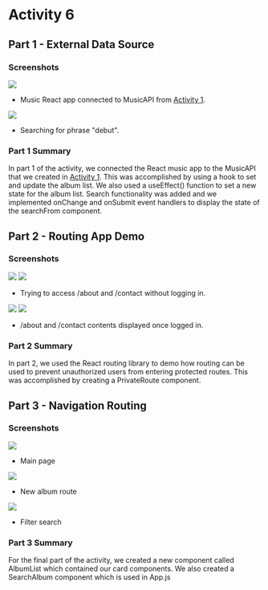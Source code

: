 # Activity 6
## Part 1 - External Data Source
### Screenshots
![](./screenshots/cst-391-activity6-1b.png)
- Music React app connected to MusicAPI from [Activity 1](../week1/MusicAPI/).

![](./screenshots/cst-391-activity6-1a.png)
- Searching for phrase "debut".

### Part 1 Summary
In part 1 of the activity, we connected the React music app to the MusicAPI that we created in [Activity 1](../week1/MusicAPI/). This was accomplished
by using a hook to set and update the album list. We also used a useEffect() function to set a new state for the album list. Search functionality was added
and we implemented onChange and onSubmit event handlers to display the state of the searchFrom component.

## Part 2 - Routing App Demo
### Screenshots
![](./screenshots/cst-391-activity6-2a.png)
![](./screenshots/cst-391-activity6-2b.png)
- Trying to access /about and /contact without logging in.

![](./screenshots/cst-391-activity6-2c.png)
![](./screenshots/cst-391-activity6-2d.png)
- /about and /contact contents displayed once logged in.

### Part 2 Summary
In part 2, we used the React routing library to demo how routing can be used to prevent unauthorized users from entering protected routes.
This was accomplished by creating a PrivateRoute component.

## Part 3 - Navigation Routing
### Screenshots
![](./screenshots/cst-391-activity6-3c.png)
- Main page

![](./screenshots/cst-391-activity6-3b.png)
- New album route

![](./screenshots/cst-391-activity6-3a.png)
- Filter search

### Part 3 Summary
For the final part of the activity, we created a new component called AlbumList which contained our card components. We also created a SearchAlbum component
which is used in App.js
